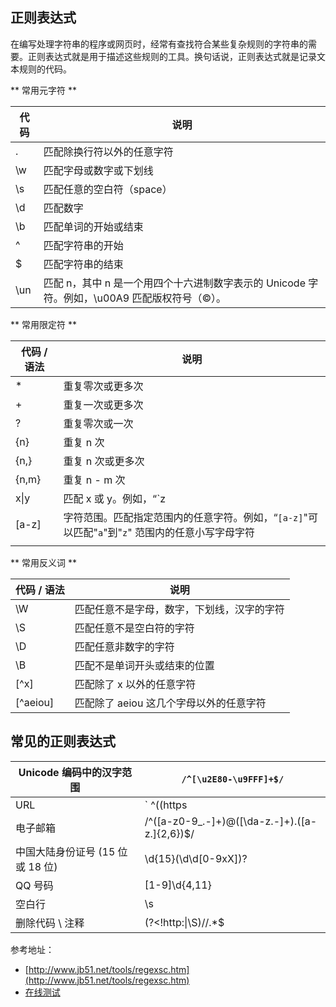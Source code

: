 ## 正则表达式

在编写处理字符串的程序或网页时，经常有查找符合某些复杂规则的字符串的需要。正则表达式就是用于描述这些规则的工具。换句话说，正则表达式就是记录文本规则的代码。  

** 常用元字符 **

| 代码 | 说明                                                         |
| ---- | ------------------------------------------------------------ |
| .    | 匹配除换行符以外的任意字符                                   |
| \w   | 匹配字母或数字或下划线                                       |
| \s   | 匹配任意的空白符（space）                                    |
| \d   | 匹配数字                                                     |
| \b   | 匹配单词的开始或结束                                         |
| ^    | 匹配字符串的开始                                             |
| $    | 匹配字符串的结束                                             |
| \un  | 匹配 n，其中 n 是一个用四个十六进制数字表示的 Unicode 字符。例如，\u00A9 匹配版权符号（©）。 |

** 常用限定符 **

| 代码 / 语法 | 说明                                                         |
| --------- | ------------------------------------------------------------ |
| *         | 重复零次或更多次                                             |
| +         | 重复一次或更多次                                             |
| ?         | 重复零次或一次                                               |
| {n}       | 重复 n 次                                                      |
| {n,}      | 重复 n 次或更多次                                              |
| {n,m}     | 重复 n - m 次                                                    |
| x\|y      | 匹配 x 或 y。例如，“`z|food`"能匹配"`z`"或"`food`"。"`(z|f)ood`"则匹配"`zood`"或"`food`"。 |
| [a-z]     | 字符范围。匹配指定范围内的任意字符。例如，“`[a-z]`"可以匹配"`a`"到"`z`" 范围内的任意小写字母字符 |
|           |                                                              |

** 常用反义词 **

| 代码 / 语法 | 说明                                       |
| --------- | ------------------------------------------ |
| \W        | 匹配任意不是字母，数字，下划线，汉字的字符 |
| \S        | 匹配任意不是空白符的字符                   |
| \D        | 匹配任意非数字的字符                       |
| \B        | 匹配不是单词开头或结束的位置               |
| [^x]      | 匹配除了 x 以外的任意字符                    |
| [^aeiou]  | 匹配除了 aeiou 这几个字母以外的任意字符      |

## 常见的正则表达式

| Unicode 编码中的汉字范围      | `/^[\u2E80-\u9FFF]+$/`                            |
| ---------------------------- | ------------------------------------------------- |
| URL                          | ` ^((https|http)?:\/\/)[^\s]+ `                   |
| 电子邮箱                     | /^([a-z0-9_\.-]+)@([\da-z\.-]+)\.([a-z\.]{2,6})$/ |
| 中国大陆身份证号 (15 位或 18 位) | \d{15}(\d\d[0-9xX])?                              |
| QQ 号码                       | [1-9]\d{4,11}                                     |
| 空白行                       | \s                                                |
| 删除代码 \\ 注释               | (?<!http:\|\S)//.*$                               |

参考地址：

- [http://www.jb51.net/tools/regexsc.htm](http://www.jb51.net/tools/regexsc.htm)
- [在线测试](http://tool.chinaz.com/regex/)